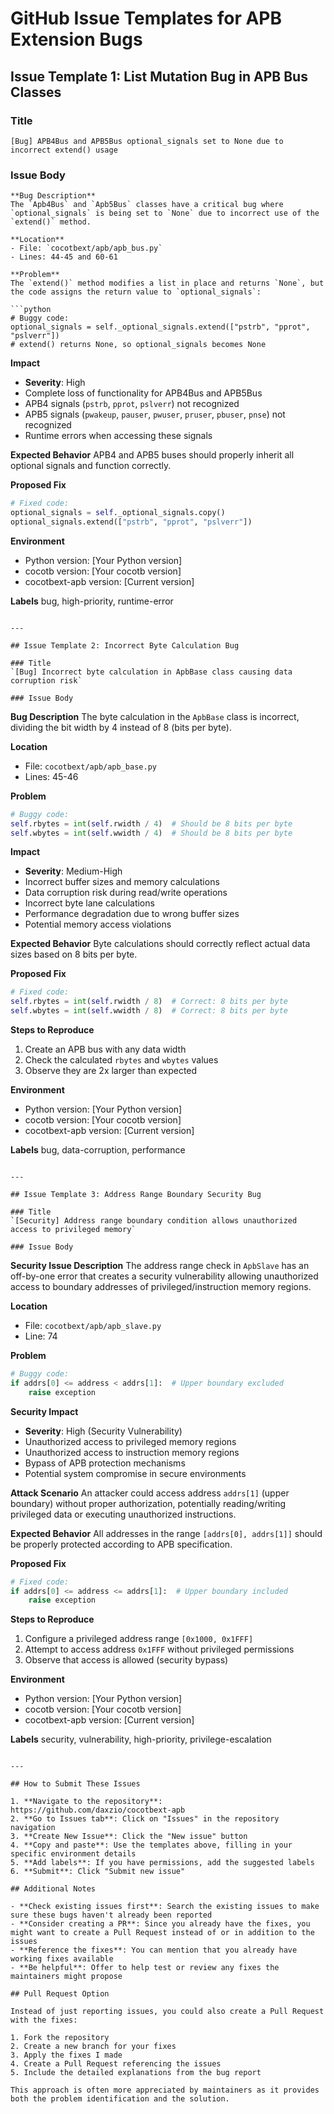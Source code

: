 # GitHub Issue Templates for APB Extension Bugs

## Issue Template 1: List Mutation Bug in APB Bus Classes

### Title
`[Bug] APB4Bus and APB5Bus optional_signals set to None due to incorrect extend() usage`

### Issue Body
```
**Bug Description**
The `Apb4Bus` and `Apb5Bus` classes have a critical bug where `optional_signals` is being set to `None` due to incorrect use of the `extend()` method.

**Location**
- File: `cocotbext/apb/apb_bus.py`
- Lines: 44-45 and 60-61

**Problem**
The `extend()` method modifies a list in place and returns `None`, but the code assigns the return value to `optional_signals`:

```python
# Buggy code:
optional_signals = self._optional_signals.extend(["pstrb", "pprot", "pslverr"])
# extend() returns None, so optional_signals becomes None
```

**Impact**
- **Severity**: High
- Complete loss of functionality for APB4Bus and APB5Bus
- APB4 signals (`pstrb`, `pprot`, `pslverr`) not recognized
- APB5 signals (`pwakeup`, `pauser`, `pwuser`, `pruser`, `pbuser`, `pnse`) not recognized
- Runtime errors when accessing these signals

**Expected Behavior**
APB4 and APB5 buses should properly inherit all optional signals and function correctly.

**Proposed Fix**
```python
# Fixed code:
optional_signals = self._optional_signals.copy()
optional_signals.extend(["pstrb", "pprot", "pslverr"])
```

**Environment**
- Python version: [Your Python version]
- cocotb version: [Your cocotb version]
- cocotbext-apb version: [Current version]

**Labels**
bug, high-priority, runtime-error
```

---

## Issue Template 2: Incorrect Byte Calculation Bug

### Title
`[Bug] Incorrect byte calculation in ApbBase class causing data corruption risk`

### Issue Body
```
**Bug Description**
The byte calculation in the `ApbBase` class is incorrect, dividing the bit width by 4 instead of 8 (bits per byte).

**Location**
- File: `cocotbext/apb/apb_base.py`
- Lines: 45-46

**Problem**
```python
# Buggy code:
self.rbytes = int(self.rwidth / 4)  # Should be 8 bits per byte
self.wbytes = int(self.wwidth / 4)  # Should be 8 bits per byte
```

**Impact**
- **Severity**: Medium-High
- Incorrect buffer sizes and memory calculations
- Data corruption risk during read/write operations
- Incorrect byte lane calculations
- Performance degradation due to wrong buffer sizes
- Potential memory access violations

**Expected Behavior**
Byte calculations should correctly reflect actual data sizes based on 8 bits per byte.

**Proposed Fix**
```python
# Fixed code:
self.rbytes = int(self.rwidth / 8)  # Correct: 8 bits per byte
self.wbytes = int(self.wwidth / 8)  # Correct: 8 bits per byte
```

**Steps to Reproduce**
1. Create an APB bus with any data width
2. Check the calculated `rbytes` and `wbytes` values
3. Observe they are 2x larger than expected

**Environment**
- Python version: [Your Python version]
- cocotb version: [Your cocotb version]
- cocotbext-apb version: [Current version]

**Labels**
bug, data-corruption, performance
```

---

## Issue Template 3: Address Range Boundary Security Bug

### Title
`[Security] Address range boundary condition allows unauthorized access to privileged memory`

### Issue Body
```
**Security Issue Description**
The address range check in `ApbSlave` has an off-by-one error that creates a security vulnerability allowing unauthorized access to boundary addresses of privileged/instruction memory regions.

**Location**
- File: `cocotbext/apb/apb_slave.py`
- Line: 74

**Problem**
```python
# Buggy code:
if addrs[0] <= address < addrs[1]:  # Upper boundary excluded
    raise exception
```

**Security Impact**
- **Severity**: High (Security Vulnerability)
- Unauthorized access to privileged memory regions
- Unauthorized access to instruction memory regions
- Bypass of APB protection mechanisms
- Potential system compromise in secure environments

**Attack Scenario**
An attacker could access address `addrs[1]` (upper boundary) without proper authorization, potentially reading/writing privileged data or executing unauthorized instructions.

**Expected Behavior**
All addresses in the range `[addrs[0], addrs[1]]` should be properly protected according to APB specification.

**Proposed Fix**
```python
# Fixed code:
if addrs[0] <= address <= addrs[1]:  # Upper boundary included
    raise exception
```

**Steps to Reproduce**
1. Configure a privileged address range `[0x1000, 0x1FFF]`
2. Attempt to access address `0x1FFF` without privileged permissions
3. Observe that access is allowed (security bypass)

**Environment**
- Python version: [Your Python version]
- cocotb version: [Your cocotb version]
- cocotbext-apb version: [Current version]

**Labels**
security, vulnerability, high-priority, privilege-escalation
```

---

## How to Submit These Issues

1. **Navigate to the repository**: https://github.com/daxzio/cocotbext-apb
2. **Go to Issues tab**: Click on "Issues" in the repository navigation
3. **Create New Issue**: Click the "New issue" button
4. **Copy and paste**: Use the templates above, filling in your specific environment details
5. **Add labels**: If you have permissions, add the suggested labels
6. **Submit**: Click "Submit new issue"

## Additional Notes

- **Check existing issues first**: Search the existing issues to make sure these bugs haven't already been reported
- **Consider creating a PR**: Since you already have the fixes, you might want to create a Pull Request instead of or in addition to the issues
- **Reference the fixes**: You can mention that you already have working fixes available
- **Be helpful**: Offer to help test or review any fixes the maintainers might propose

## Pull Request Option

Instead of just reporting issues, you could also create a Pull Request with the fixes:

1. Fork the repository
2. Create a new branch for your fixes
3. Apply the fixes I made
4. Create a Pull Request referencing the issues
5. Include the detailed explanations from the bug report

This approach is often more appreciated by maintainers as it provides both the problem identification and the solution.